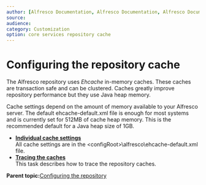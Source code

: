```yaml
---
author: [Alfresco Documentation, Alfresco Documentation, Alfresco Documentation]
source: 
audience: 
category: Customization
option: core services repository cache
---
```


# Configuring the repository cache

The Alfresco repository uses *Ehcache* in-memory caches. These caches are transaction safe and can be clustered. Caches greatly improve repository performance but they use Java heap memory.

Cache settings depend on the amount of memory available to your Alfresco server. The default ehcache-default.xml file is enough for most systems and is currently set for 512MB of cache heap memory. This is the recommended default for a Java heap size of 1GB.

-   **[Individual cache settings](../concepts/cache-indsettings.md)**  
All cache settings are in the <configRoot\>\\alfresco\\ehcache-default.xml file.
-   **[Tracing the caches](../tasks/caches-trace.md)**  
This task describes how to trace the repository caches.

**Parent topic:**[Configuring the repository](../concepts/intro-core.md)

